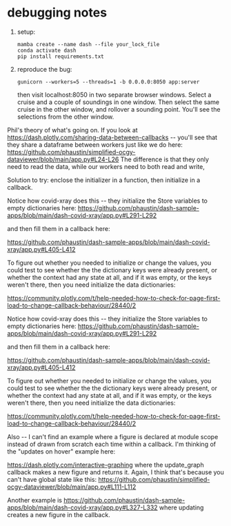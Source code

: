 # debugging notes

1. setup:

       mamba create --name dash --file your_lock_file
       conda activate dash
       pip install requirements.txt

2. reproduce the bug:


       gunicorn --workers=5 --threads=1 -b 0.0.0.0:8050 app:server

   then visit localhost:8050 in two separate browser windows.  Select a cruise and a couple of
   soundings in one window.  Then select the same cruise in the other window, and rollover a
   sounding point.  You'll see the selections from the other window.


Phil's theory of what's going on.  If you look at https://dash.plotly.com/sharing-data-between-callbacks -- you'll see that they share a dataframe between workers just like we do here: https://github.com/phaustin/simplified-ocgy-dataviewer/blob/main/app.py#L24-L26  The difference is
that they only need to read the data, while our workers need to both read and write,

Solution to try:  enclose the initializer in a function, then initialize in a callback.

Notice how covid-xray does this -- they initialize the Store variables to empty dictionaries here:
https://github.com/phaustin/dash-sample-apps/blob/main/dash-covid-xray/app.py#L291-L292

and then fill them in a callback here:

https://github.com/phaustin/dash-sample-apps/blob/main/dash-covid-xray/app.py#L405-L412

To figure out whether you needed to initialize or change the values, you could test to see whether the the dictionary keys were already present, or whether the  context had any state at all, and if it was empty, or the keys weren't there, then you need  initialize
the data dictionaries:

https://community.plotly.com/t/help-needed-how-to-check-for-page-first-load-to-change-callback-behaviour/28440/2

Notice how covid-xray does this -- they initialize the Store variables to empty dictionaries here:
https://github.com/phaustin/dash-sample-apps/blob/main/dash-covid-xray/app.py#L291-L292

and then fill them in a callback here:

https://github.com/phaustin/dash-sample-apps/blob/main/dash-covid-xray/app.py#L405-L412

To figure out whether you needed to initialize or change the values, you could test to see whether the the dictionary keys were already present, or whether the  context had any state at all, and if it was empty, or the keys weren't there, then you need  initialize
the data dictionaries:

https://community.plotly.com/t/help-needed-how-to-check-for-page-first-load-to-change-callback-behaviour/28440/2

Also -- I can't find an example where a figure is declared at module scope instead of drawn from scratch each time within a callback.   I'm thinking of the "updates on hover" example here:

https://dash.plotly.com/interactive-graphing  where the update_graph callback makes a new figure and returns it.   Again, I think that's because you can't have global state like this:
https://github.com/phaustin/simplified-ocgy-dataviewer/blob/main/app.py#L111-L112

Another example is 
https://github.com/phaustin/dash-sample-apps/blob/main/dash-covid-xray/app.py#L327-L332
where updating creates a new figure in the callback.
